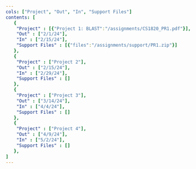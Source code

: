```yaml
---
cols: ["Project", "Out", "In", "Support Files"]
contents: [
   {
    "Project" : [{"Project 1: BLAST":"/assignments/CS1820_PR1.pdf"}],
    "Out" : ["2/1/24"],
    "In" : ["2/15/24"],
    "Support Files" : [{"files":"/assignments/support/PR1.zip"}]
   },
   {
    "Project" : ["Project 2"],
    "Out" : ["2/15/24"],
    "In" : ["2/29/24"],
    "Support Files" : []
   },
   {
    "Project" : ["Project 3"],
    "Out" : ["3/14/24"],
    "In" : ["4/4/24"], 
    "Support Files" : []
   },
   {
    "Project" : ["Project 4"],
    "Out" : ["4/9/24"],
    "In" : ["5/2/24"],
    "Support Files" : []
   },
]
---
```

<!-- the link format: {"Project 1: Alignment": "https://google.com"} -->
